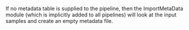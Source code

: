 
If no metadata table is supplied to the pipeline, then the ImportMetaData module (which is implicitly added to all pipelines) will look at the input samples and create an empty metadata file.

